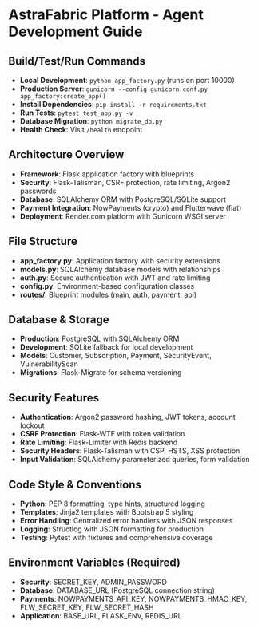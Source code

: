 # AstraFabric Platform - Agent Development Guide

## Build/Test/Run Commands
- **Local Development**: `python app_factory.py` (runs on port 10000)
- **Production Server**: `gunicorn --config gunicorn.conf.py app_factory:create_app()`
- **Install Dependencies**: `pip install -r requirements.txt`
- **Run Tests**: `pytest test_app.py -v`
- **Database Migration**: `python migrate_db.py`
- **Health Check**: Visit `/health` endpoint

## Architecture Overview
- **Framework**: Flask application factory with blueprints
- **Security**: Flask-Talisman, CSRF protection, rate limiting, Argon2 passwords
- **Database**: SQLAlchemy ORM with PostgreSQL/SQLite support
- **Payment Integration**: NowPayments (crypto) and Flutterwave (fiat)
- **Deployment**: Render.com platform with Gunicorn WSGI server

## File Structure
- **app_factory.py**: Application factory with security extensions
- **models.py**: SQLAlchemy database models with relationships
- **auth.py**: Secure authentication with JWT and rate limiting
- **config.py**: Environment-based configuration classes
- **routes/**: Blueprint modules (main, auth, payment, api)

## Database & Storage
- **Production**: PostgreSQL with SQLAlchemy ORM
- **Development**: SQLite fallback for local development
- **Models**: Customer, Subscription, Payment, SecurityEvent, VulnerabilityScan
- **Migrations**: Flask-Migrate for schema versioning

## Security Features
- **Authentication**: Argon2 password hashing, JWT tokens, account lockout
- **CSRF Protection**: Flask-WTF with token validation
- **Rate Limiting**: Flask-Limiter with Redis backend
- **Security Headers**: Flask-Talisman with CSP, HSTS, XSS protection
- **Input Validation**: SQLAlchemy parameterized queries, form validation

## Code Style & Conventions
- **Python**: PEP 8 formatting, type hints, structured logging
- **Templates**: Jinja2 templates with Bootstrap 5 styling
- **Error Handling**: Centralized error handlers with JSON responses
- **Logging**: Structlog with JSON formatting for production
- **Testing**: Pytest with fixtures and comprehensive coverage

## Environment Variables (Required)
- **Security**: SECRET_KEY, ADMIN_PASSWORD
- **Database**: DATABASE_URL (PostgreSQL connection string)
- **Payments**: NOWPAYMENTS_API_KEY, NOWPAYMENTS_HMAC_KEY, FLW_SECRET_KEY, FLW_SECRET_HASH
- **Application**: BASE_URL, FLASK_ENV, REDIS_URL

